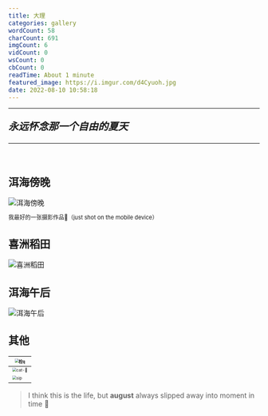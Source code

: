 ```yaml
---
title: 大理
categories: gallery
wordCount: 58
charCount: 691
imgCount: 6
vidCount: 0
wsCount: 0
cbCount: 0
readTime: About 1 minute
featured_image: https://i.imgur.com/d4Cyuoh.jpg
date: 2022-08-10 10:58:18
---
```


-----
<p style="font-style: italic; font-size: 20px; font-weight:bold;">
永远怀念那一个自由的夏天
</p>

----

<br />


## 洱海傍晚
<div style='text-align='center''>
<img src='https://i.imgur.com/YVNCcZb.jpg' alt='洱海傍晚' style="display: block;" />
<p style='font-size: 0.8em;'>我最好的一张摄影作品🫣（just shot on the mobile device）</p>
</div>

## 喜洲稻田
<img src='https://i.imgur.com/QGuARFO.jpg' alt='喜洲稻田'/>

## 洱海午后
<img src='https://i.imgur.com/HBOvej0.jpg' alt='洱海午后'/>

## 其他

| <img src="https://i.imgur.com/nC3dGRX.jpg" alt="栓q" style="zoom:50%;" /> |
| ------------------------------------------------------------ |
| <img src="https://i.imgur.com/KfS295U.jpg" alt="cat-🍮" style="zoom:50%;" /> |
| <img src="https://i.imgur.com/6FZtChd.jpg" alt="sip" style="zoom: 50%;" /> |



> I think this is the life, but **august** always slipped away into moment in time 🎯